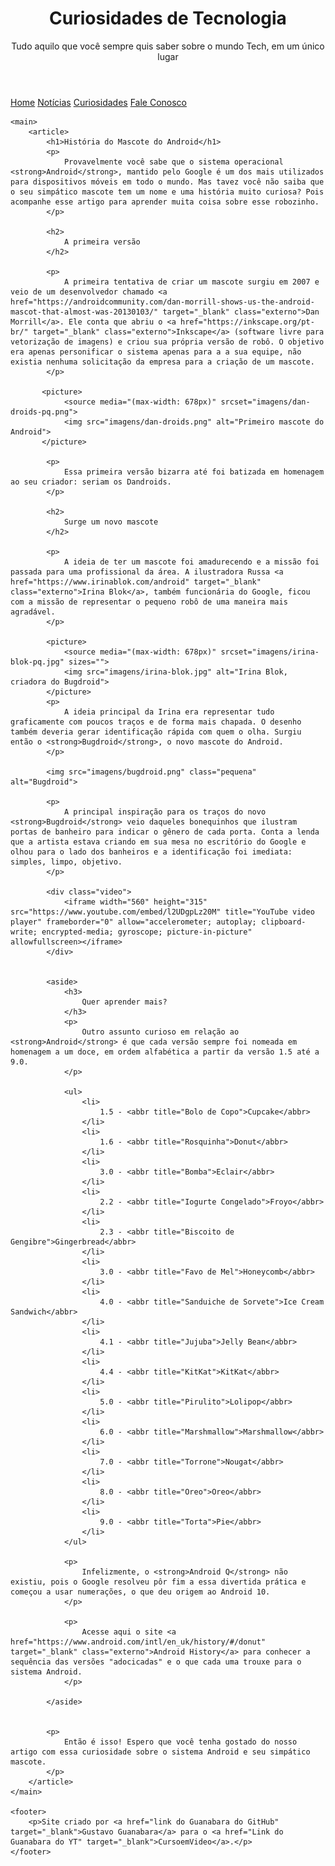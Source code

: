 <!DOCTYPE html>
<html lang="pt-br">
<head>
    <meta charset="UTF-8">
    <meta http-equiv="X-UA-Compatible" content="IE=edge">
    <meta name="viewport" content="width=device-width, initial-scale=1.0">
    <title>Como surgiu o mascote do Android?</title>
    <link rel="shortcut icon" href="imagens/favicon.ico" type="image/x-icon">
    <link rel="stylesheet" href="style/style.css">    
</head>
<body>
    <header>
        <h1>Curiosidades de Tecnologia</h1>
        <p>Tudo aquilo que você sempre quis saber sobre o mundo Tech, em um único lugar</p>
    </header>
    <nav>
        <a href="#">Home</a>
        <a href="#">Notícias</a>
        <a href="#">Curiosidades</a>
        <a href="#">Fale Conosco</a>
    </nav>

    <main>
        <article>
            <h1>História do Mascote do Android</h1>
            <p>
                Provavelmente você sabe que o sistema operacional <strong>Android</strong>, mantido pelo Google é um dos mais utilizados para dispositivos móveis em todo o mundo. Mas tavez você não saiba que o seu simpático mascote tem um nome e uma história muito curiosa? Pois acompanhe esse artigo para aprender muita coisa sobre esse robozinho.
            </p>
            
            <h2>
                A primeira versão
            </h2>

            <p>
                A primeira tentativa de criar um mascote surgiu em 2007 e veio de um desenvolvedor chamado <a href="https://androidcommunity.com/dan-morrill-shows-us-the-android-mascot-that-almost-was-20130103/" target="_blank" class="externo">Dan Morrill</a>. Ele conta que abriu o <a href="https://inkscape.org/pt-br/" target="_blank" class="externo">Inkscape</a> (software livre para vetorização de imagens) e criou sua própria versão de robô. O objetivo era apenas personificar o sistema apenas para a a sua equipe, não existia nenhuma solicitação da empresa para a criação de um mascote.
            </p>

           <picture> 
                <source media="(max-width: 678px)" srcset="imagens/dan-droids-pq.png">              
                <img src="imagens/dan-droids.png" alt="Primeiro mascote do Android">
           </picture>

            <p>
                Essa primeira versão bizarra até foi batizada em homenagem ao seu criador: seriam os Dandroids.
            </p>
            
            <h2>
                Surge um novo mascote
            </h2>

            <p>
                A ideia de ter um mascote foi amadurecendo e a missão foi passada para uma profissional da área. A ilustradora Russa <a href="https://www.irinablok.com/android" target="_blank" class="externo">Irina Blok</a>, também funcionária do Google, ficou com a missão de representar o pequeno robô de uma maneira mais agradável.
            </p>

            <picture>
                <source media="(max-width: 678px)" srcset="imagens/irina-blok-pq.jpg" sizes="">
                <img src="imagens/irina-blok.jpg" alt="Irina Blok, criadora do Bugdroid">
            </picture>
            <p>
                A ideia principal da Irina era representar tudo graficamente com poucos traços e de forma mais chapada. O desenho também deveria gerar identificação rápida com quem o olha. Surgiu então o <strong>Bugdroid</strong>, o novo mascote do Android.
            </p>
            
            <img src="imagens/bugdroid.png" class="pequena" alt="Bugdroid">

            <p>
                A principal inspiração para os traços do novo <strong>Bugdroid</strong> veio daqueles bonequinhos que ilustram portas de banheiro para indicar o gênero de cada porta. Conta a lenda que a artista estava criando em sua mesa no escritório do Google e olhou para o lado dos banheiros e a identificação foi imediata: simples, limpo, objetivo.
            </p>
            
            <div class="video">
                <iframe width="560" height="315" src="https://www.youtube.com/embed/l2UDgpLz20M" title="YouTube video player" frameborder="0" allow="accelerometer; autoplay; clipboard-write; encrypted-media; gyroscope; picture-in-picture" allowfullscreen></iframe>
            </div>
            
            
            <aside>
                <h3>
                    Quer aprender mais?
                </h3>
                <p>
                    Outro assunto curioso em relação ao <strong>Android</strong> é que cada versão sempre foi nomeada em homenagem a um doce, em ordem alfabética a partir da versão 1.5 até a 9.0.
                </p>

                <ul>
                    <li>
                        1.5 - <abbr title="Bolo de Copo">Cupcake</abbr>
                    </li>
                    <li>
                        1.6 - <abbr title="Rosquinha">Donut</abbr>
                    </li>
                    <li>
                        3.0 - <abbr title="Bomba">Eclair</abbr>
                    </li>
                    <li>
                        2.2 - <abbr title="Iogurte Congelado">Froyo</abbr>
                    </li>
                    <li>
                        2.3 - <abbr title="Biscoito de Gengibre">Gingerbread</abbr>
                    </li>
                    <li>
                        3.0 - <abbr title="Favo de Mel">Honeycomb</abbr>
                    </li>
                    <li>
                        4.0 - <abbr title="Sanduiche de Sorvete">Ice Cream Sandwich</abbr>
                    </li>
                    <li>
                        4.1 - <abbr title="Jujuba">Jelly Bean</abbr>
                    </li>
                    <li>
                        4.4 - <abbr title="KitKat">KitKat</abbr>
                    </li>
                    <li>
                        5.0 - <abbr title="Pirulito">Lolipop</abbr>
                    </li>
                    <li>
                        6.0 - <abbr title="Marshmallow">Marshmallow</abbr>
                    </li>
                    <li>
                        7.0 - <abbr title="Torrone">Nougat</abbr>
                    </li>
                    <li>
                        8.0 - <abbr title="Oreo">Oreo</abbr>
                    </li>
                    <li>
                        9.0 - <abbr title="Torta">Pie</abbr>
                    </li>
                </ul>

                <p>
                    Infelizmente, o <strong>Android Q</strong> não existiu, pois o Google resolveu pôr fim a essa divertida prática e começou a usar numerações, o que deu origem ao Android 10.
                </p>

                <p>
                    Acesse aqui o site <a href="https://www.android.com/intl/en_uk/history/#/donut" target="_blank" class="externo">Android History</a> para conhecer a sequência das versões "adocicadas" e o que cada uma trouxe para o sistema Android.
                </p>

            </aside>
            

            <p>
                Então é isso! Espero que você tenha gostado do nosso artigo com essa curiosidade sobre o sistema Android e seu simpático mascote.
            </p>
        </article>
    </main>
            
    <footer>
        <p>Site criado por <a href="link do Guanabara do GitHub" target="_blank">Gustavo Guanabara</a> para o <a href="Link do Guanabara do YT" target="_blank">CursoemVideo</a>.</p>
    </footer>
</body>
</html>
